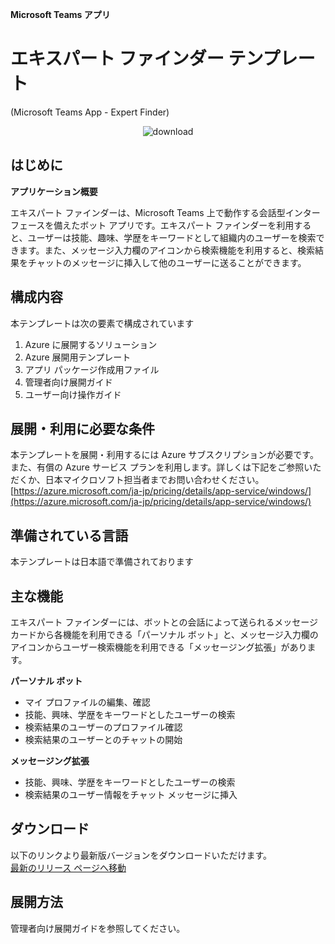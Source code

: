 **Microsoft Teams アプリ**
# エキスパート ファインダー テンプレート

(Microsoft Teams App - Expert Finder)
<p align="center">	
<img alt="download" src="https://img.shields.io/github/downloads/OfficeDevJP/microsoft-teams-apps-expertfinder/total?color=brightgreen.svg"/>	
</p>

## はじめに

**アプリケーション概要**

エキスパート ファインダーは、Microsoft Teams 上で動作する会話型インターフェースを備えたボット アプリです。エキスパート ファインダーを利用すると、ユーザーは技能、趣味、学歴をキーワードとして組織内のユーザーを検索できます。また、メッセージ入力欄のアイコンから検索機能を利用すると、検索結果をチャットのメッセージに挿入して他のユーザーに送ることができます。

## 構成内容
本テンプレートは次の要素で構成されています
 1. Azure に展開するソリューション
 2. Azure 展開用テンプレート
 3. アプリ パッケージ作成用ファイル
 4. 管理者向け展開ガイド
 5. ユーザー向け操作ガイド

## 展開・利用に必要な条件
本テンプレートを展開・利用するには Azure サブスクリプションが必要です。また、有償の Azure サービス プランを利用します。詳しくは下記をご参照いただくか、日本マイクロソフト担当者までお問い合わせください。
[https://azure.microsoft.com/ja-jp/pricing/details/app-service/windows/](https://azure.microsoft.com/ja-jp/pricing/details/app-service/windows/)

## 準備されている言語
本テンプレートは日本語で準備されております

## 主な機能
エキスパート ファインダーには、ボットとの会話によって送られるメッセージ カードから各機能を利用できる「パーソナル ボット」と、メッセージ入力欄のアイコンからユーザー検索機能を利用できる「メッセージング拡張」があります。

**パーソナル ボット**
 - マイ プロファイルの編集、確認
 - 技能、興味、学歴をキーワードとしたユーザーの検索
 - 検索結果のユーザーのプロファイル確認
 - 検索結果のユーザーとのチャットの開始

**メッセージング拡張**
 - 技能、興味、学歴をキーワードとしたユーザーの検索
 - 検索結果のユーザー情報をチャット メッセージに挿入

## ダウンロード
以下のリンクより最新版バージョンをダウンロードいただけます。  
    [最新のリリース ページへ移動](https://github.com/OfficeDevJP/microsoft-teams-apps-expertfinder/releases)

## 展開方法
管理者向け展開ガイドを参照してください。






